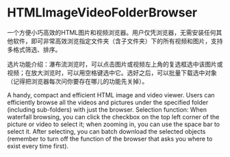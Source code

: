 # HTMLImageVideoFolderBrowser
一个方便小巧高效的HTML图片和视频浏览器。用户仅凭浏览器，无需安装任何其他软件，即可非常高效浏览指定文件夹（含子文件夹）下的所有视频和图片，支持多格式筛选、排序。

选片功能介绍：瀑布流浏览时，可以点击图片或视频左上角的复选框选中该图片或视频；在放大浏览时，可以用空格键选中它。选好之后，可以批量下载选中对象（记得把浏览器每次问你要存在哪儿的功能先关掉）。

A handy, compact and efficient HTML image and video viewer. Users can efficiently browse all the videos and pictures under the specified folder (including sub-folders) with just the browser. Selection function: When waterfall browsing, you can click the checkbox on the top left corner of the picture or video to select it; when zooming in, you can use the space bar to select it. After selecting, you can batch download the selected objects (remember to turn off the function of the browser that asks you where to exist every time first).  
